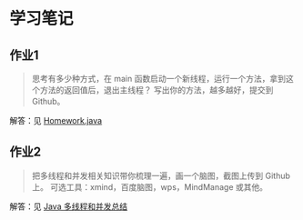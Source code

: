 # 学习笔记

## 作业1

> 思考有多少种方式，在 main 函数启动一个新线程，运行一个方法，拿到这个方法的返回值后，退出主线程？
> 写出你的方法，越多越好，提交到 Github。

解答：见 [Homework.java](Homework.java)

## 作业2

> 把多线程和并发相关知识带你梳理一遍，画一个脑图，截图上传到 Github 上。
> 可选工具：xmind，百度脑图，wps，MindManage 或其他。

解答：见 [Java 多线程和并发总结](.Java%20多线程和并发总结.png)

